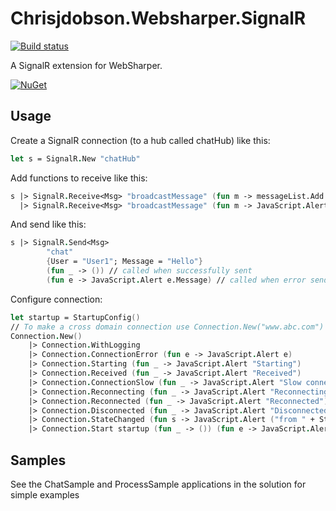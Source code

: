 Chrisjdobson.Websharper.SignalR===============================[![Build status](https://ci.appveyor.com/api/projects/status/6q6wyp87i1w2qhlj?svg=true)](https://ci.appveyor.com/project/ChrisDobby/chrisjdobson-websharper-signalr)A SignalR extension for WebSharper.[![NuGet](http://img.shields.io/badge/NuGet-0.5-orange.svg?style=flat)](http://www.nuget.org/packages/chrisjdobson.WebSharper.SignalR/)## Usage ##Create a SignalR connection (to a hub called chatHub) like this:``` fsharplet s = SignalR.New "chatHub"```Add functions to receive like this:``` fsharps |> SignalR.Receive<Msg> "broadcastMessage" (fun m -> messageList.Add m)  |> SignalR.Receive<Msg> "broadcastMessage" (fun m -> JavaScript.Alert "Message Received")```And send like this:``` fsharps |> SignalR.Send<Msg> 		"chat" 		{User = "User1"; Message = "Hello"}        (fun _ -> ()) // called when successfully sent        (fun e -> JavaScript.Alert e.Message) // called when error sending```Configure connection:``` fsharplet startup = StartupConfig()// To make a cross domain connection use Connection.New("www.abc.com")Connection.New()     |> Connection.WithLogging    |> Connection.ConnectionError (fun e -> JavaScript.Alert e)    |> Connection.Starting (fun _ -> JavaScript.Alert "Starting")    |> Connection.Received (fun _ -> JavaScript.Alert "Received")    |> Connection.ConnectionSlow (fun _ -> JavaScript.Alert "Slow connection")    |> Connection.Reconnecting (fun _ -> JavaScript.Alert "Reconnecting")    |> Connection.Reconnected (fun _ -> JavaScript.Alert "Reconnected")    |> Connection.Disconnected (fun _ -> JavaScript.Alert "Disconnected")	|> Connection.StateChanged (fun s -> JavaScript.Alert ("from " + StateText s.OldState + " to " + StateText s.NewState))    |> Connection.Start startup (fun _ -> ()) (fun e -> JavaScript.Alert ("connection error: " + e.Message))```## Samples ##See the ChatSample and ProcessSample applications in the solution for simple examples